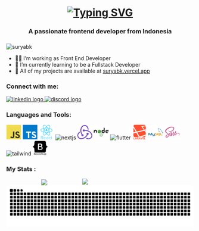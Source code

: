 <h1 align="center">
  <a href="https://git.io/typing-svg">
    <img src="https://readme-typing-svg.herokuapp.com?font=Noto+Sans&weight=600&size=28&pause=1000&color=ADBAC7&center=true&random=false&width=512&lines=Hi+%F0%9F%91%8B%2C+I'm+Surya+Bhakti+Kusuma" alt="Typing SVG">
  </a>
</h1>

<h3 align="center">A passionate frontend developer from Indonesia</h3>

###

<p align="left"> <img src="https://komarev.com/ghpvc/?username=suryabk&label=Profile%20views&color=0e75b6&style=flat" alt="suryabk" /> </p>

- 👨‍💻 I’m working as Front End Developer
- 🌱 I’m currently learning to be a Fullstack Developer
- 📂 All of my projects are available at [suryabk.vercel.app](suryabk.vercel.app)

###

<h3 align="left">Connect with me:</h3>
<div align="left">
  <a href="https://www.linkedin.com/in/suryabk/" target="_blank">
    <img src="https://img.shields.io/static/v1?message=LinkedIn&logo=linkedin&label=&color=0077B5&logoColor=white&labelColor=&style=for-the-badge" height="40" alt="linkedin logo"  />
  </a>
  <a href="https://discordapp.com/users/613968250539081779" target="_blank">
    <img src="https://img.shields.io/static/v1?message=Discord&logo=discord&label=&color=7289DA&logoColor=white&labelColor=&style=for-the-badge" height="40" alt="discord logo"  />
  </a>
</div>

###

<h3 align="left">Languages and Tools:</h3>
<div align="left">
  <img src="https://raw.githubusercontent.com/devicons/devicon/master/icons/javascript/javascript-original.svg" alt="javascript" width="40" height="40" />
  <img src="https://raw.githubusercontent.com/devicons/devicon/master/icons/typescript/typescript-original.svg" alt="typescript" width="40" height="40" />
  <img src="https://raw.githubusercontent.com/devicons/devicon/master/icons/react/react-original-wordmark.svg" alt="react" width="40" height="40" />
  <img src="https://cdn.worldvectorlogo.com/logos/nextjs-2.svg" alt="nextjs" width="40" height="40" />
  <img src="https://raw.githubusercontent.com/devicons/devicon/master/icons/redux/redux-original.svg" alt="redux" width="40" height="40" />
  <img src="https://raw.githubusercontent.com/devicons/devicon/master/icons/nodejs/nodejs-original-wordmark.svg" alt="nodejs" width="40" height="40" />
  <img src="https://www.vectorlogo.zone/logos/flutterio/flutterio-icon.svg" alt="flutter" width="40" height="40" />
  <img src="https://raw.githubusercontent.com/devicons/devicon/master/icons/laravel/laravel-plain-wordmark.svg" alt="laravel" width="40" height="40" />
  <img src="https://raw.githubusercontent.com/devicons/devicon/master/icons/mysql/mysql-original-wordmark.svg" alt="mysql" width="40" height="40" />
  <img src="https://raw.githubusercontent.com/devicons/devicon/master/icons/sass/sass-original.svg" alt="sass" width="40" height="40" />
  <img src="https://www.vectorlogo.zone/logos/tailwindcss/tailwindcss-icon.svg" alt="tailwind" width="40" height="40" />
  <img src="https://raw.githubusercontent.com/devicons/devicon/master/icons/bootstrap/bootstrap-plain-wordmark.svg" alt="bootstrap" width="40" height="40" />
</div>

###

<h3 align="left">My Stats :</h3>
<div align=center>
     <picture>
      <source srcset="https://github-readme-streak-stats.herokuapp.com?user=suryabk&theme=dracula" media="(prefers-color-scheme: dark)" />
      <source srcset="https://github-readme-streak-stats.herokuapp.com?user=suryabk" media="(prefers-color-scheme: light), (prefers-color-scheme: no-preference)" />
      <img align="right" width=300 src="https://github-readme-streak-stats.herokuapp.com?user=suryabk" />
    </picture>
    <picture>
      <source srcset="https://github-readme-stats.vercel.app/api/top-langs?username=suryabk&theme=dracula&langs_count=8&layout=compact" media="(prefers-color-scheme: dark)" />
      <source srcset="https://github-readme-stats.vercel.app/api/top-langs?username=suryabk&langs_count=8&layout=compact" media="(prefers-color-scheme: light), (prefers-color-scheme: no-preference)" />
      <img width=300 align="center" src="https://github-readme-stats.vercel.app/api/top-langs?username=suryabk&langs_count=8&layout=compact" />
    </picture>
</div>
<div align=center>
  <picture>
    <source media="(prefers-color-scheme: dark)" srcset="https://raw.githubusercontent.com/suryabk/suryabk/output/github-contribution-grid-snake-dark.svg">
    <source media="(prefers-color-scheme: light)" srcset="https://raw.githubusercontent.com/suryabk/suryabk/output/github-contribution-grid-snake.svg">
    <img alt="snake animation" src="https://raw.githubusercontent.com/suryabk/suryabk/output/github-contribution-grid-snake.svg">
  </picture>
</div>
